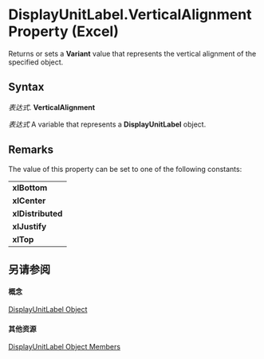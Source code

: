 
# DisplayUnitLabel.VerticalAlignment Property (Excel)

Returns or sets a  **Variant** value that represents the vertical alignment of the specified object.


## Syntax

 _表达式_. **VerticalAlignment**

 _表达式_ A variable that represents a **DisplayUnitLabel** object.


## Remarks

The value of this property can be set to one of the following constants:


||
|:-----|
|**xlBottom**|
|**xlCenter**|
|**xlDistributed**|
|**xlJustify**|
|**xlTop**|

## 另请参阅


#### 概念


[DisplayUnitLabel Object](522dea6a-114f-3e0f-f8ae-6c2667c733dd.md)
#### 其他资源


[DisplayUnitLabel Object Members](http://msdn.microsoft.com/library/e436232b-ac1e-0f9f-60d5-527c4b2b50f2%28Office.15%29.aspx)